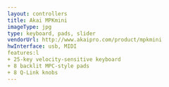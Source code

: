 ```yaml
---
layout: controllers
title: Akai MPKmini
imageType: jpg
type: keyboard, pads, slider
vendorUrl: http://www.akaipro.com/product/mpkmini
hwInterface: usb, MIDI
features:l
+ 25-key velocity-sensitive keyboard
+ 8 backlit MPC-style pads  
+ 8 Q-Link knobs
---
```



